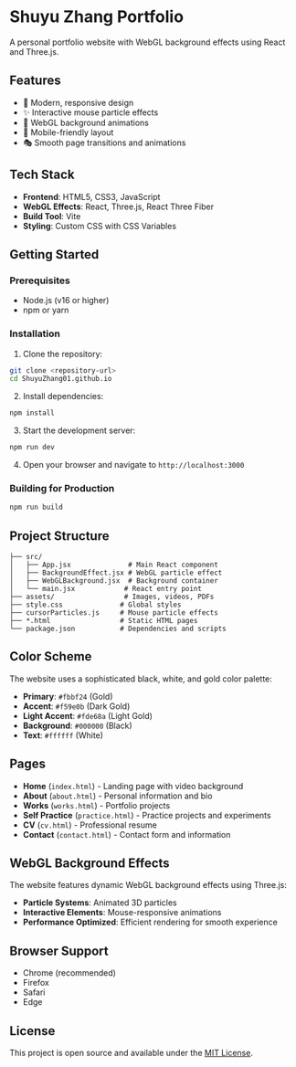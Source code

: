 # Shuyu Zhang Portfolio

A personal portfolio website with WebGL background effects using React and Three.js.

## Features

- 🎨 Modern, responsive design
- ✨ Interactive mouse particle effects
- 🌟 WebGL background animations
- 📱 Mobile-friendly layout
- 🎭 Smooth page transitions and animations

## Tech Stack

- **Frontend**: HTML5, CSS3, JavaScript
- **WebGL Effects**: React, Three.js, React Three Fiber
- **Build Tool**: Vite
- **Styling**: Custom CSS with CSS Variables

## Getting Started

### Prerequisites

- Node.js (v16 or higher)
- npm or yarn

### Installation

1. Clone the repository:
```bash
git clone <repository-url>
cd ShuyuZhang01.github.io
```

2. Install dependencies:
```bash
npm install
```

3. Start the development server:
```bash
npm run dev
```

4. Open your browser and navigate to `http://localhost:3000`

### Building for Production

```bash
npm run build
```

## Project Structure

```
├── src/
│   ├── App.jsx              # Main React component
│   ├── BackgroundEffect.jsx # WebGL particle effect
│   ├── WebGLBackground.jsx  # Background container
│   └── main.jsx            # React entry point
├── assets/                 # Images, videos, PDFs
├── style.css              # Global styles
├── cursorParticles.js     # Mouse particle effects
├── *.html                 # Static HTML pages
└── package.json           # Dependencies and scripts
```

## Color Scheme

The website uses a sophisticated black, white, and gold color palette:

- **Primary**: `#fbbf24` (Gold)
- **Accent**: `#f59e0b` (Dark Gold)
- **Light Accent**: `#fde68a` (Light Gold)
- **Background**: `#000000` (Black)
- **Text**: `#ffffff` (White)

## Pages

- **Home** (`index.html`) - Landing page with video background
- **About** (`about.html`) - Personal information and bio
- **Works** (`works.html`) - Portfolio projects
- **Self Practice** (`practice.html`) - Practice projects and experiments
- **CV** (`cv.html`) - Professional resume
- **Contact** (`contact.html`) - Contact form and information

## WebGL Background Effects

The website features dynamic WebGL background effects using Three.js:

- **Particle Systems**: Animated 3D particles
- **Interactive Elements**: Mouse-responsive animations
- **Performance Optimized**: Efficient rendering for smooth experience

## Browser Support

- Chrome (recommended)
- Firefox
- Safari
- Edge

## License

This project is open source and available under the [MIT License](LICENSE).
